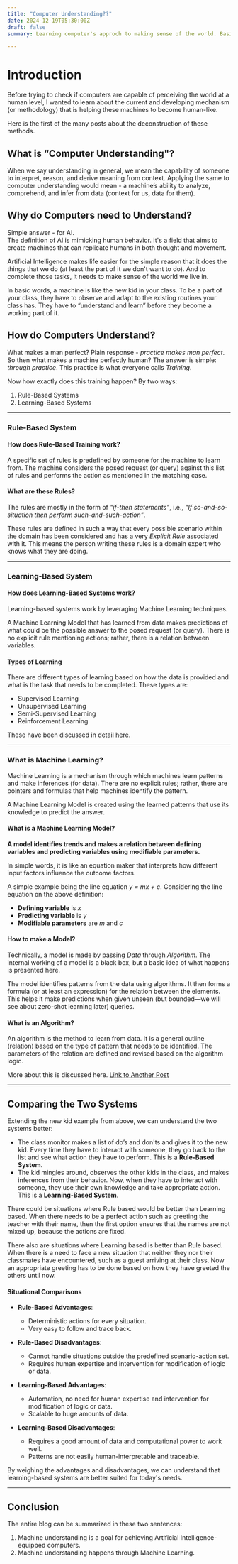 ```yaml
---
title: "Computer Understanding??"
date: 2024-12-19T05:30:00Z
draft: false
summary: Learning computer's approch to making sense of the world. Basics of Rule Based and Learning Based Systems with primary idea about Algorithms and Models. 

---
```

# Introduction

Before trying to check if computers are capable of perceiving the world at a human level, I wanted to learn about the current and developing mechanism (or methodology) that is helping these machines to become human-like.

Here is the first of the many posts about the deconstruction of these methods.

## What is “Computer Understanding"?

When we say understanding in general, we mean the capability of someone to interpret, reason, and derive meaning from context. Applying the same to computer understanding would mean - a machine’s ability to analyze, comprehend, and infer from data (context for us, data for them).

## Why do Computers need to Understand?

Simple answer - for AI.  
The definition of AI is mimicking human behavior. It's a field that aims to create machines that can replicate humans in both thought and movement.

Artificial Intelligence makes life easier for the simple reason that it does the things that we do (at least the part of it we don't want to do). And to complete those tasks, it needs to make sense of the world we live in.

In basic words, a machine is like the new kid in your class. To be a part of your class, they have to observe and adapt to the existing routines your class has. They have to “understand and learn” before they become a working part of it.

## How do Computers Understand?

What makes a man perfect? Plain response - *practice makes man perfect*. So then what makes a machine perfectly human? The answer is simple: *through practice*. This practice is what everyone calls *Training*.

Now how exactly does this training happen? By two ways:
1. Rule-Based Systems
2. Learning-Based Systems

---

### Rule-Based System

#### How does Rule-Based Training work?

A specific set of rules is predefined by someone for the machine to learn from. The machine considers the posed request (or query) against this list of rules and performs the action as mentioned in the matching case.

#### What are these Rules?

The rules are mostly in the form of *"if-then statements"*, i.e., *"If so-and-so-situation then perform such-and-such-action"*.

These rules are defined in such a way that every possible scenario within the domain has been considered and has a very *Explicit Rule* associated with it. This means the person writing these rules is a domain expert who knows what they are doing.

---

### Learning-Based System

#### How does Learning-Based Systems work?

Learning-based systems work by leveraging Machine Learning techniques.  

A Machine Learning Model that has learned from data makes predictions of what could be the possible answer to the posed request (or query). There is no explicit rule mentioning actions; rather, there is a relation between variables.

#### Types of Learning

There are different types of learning based on how the data is provided and what is the task that needs to be completed. These types are:
- Supervised Learning
- Unsupervised Learning
- Semi-Supervised Learning
- Reinforcement Learning  

These have been discussed in detail [here](/posts/learning-types).

---

### What is Machine Learning?

Machine Learning is a mechanism through which machines learn patterns and make inferences (for data). There are no explicit rules; rather, there are pointers and formulas that help machines identify the pattern.  

A Machine Learning Model is created using the learned patterns that use its knowledge to predict the answer.

#### What is a Machine Learning Model?

**A model identifies trends and makes a relation between defining variables and predicting variables using modifiable parameters.**

In simple words, it is like an equation maker that interprets how different input factors influence the outcome factors.

A simple example being the line equation *y = mx + c*. Considering the line equation on the above definition:
- **Defining variable** is *x*
- **Predicting variable** is *y*
- **Modifiable parameters** are *m* and *c*

#### How to make a Model?

Technically, a model is made by passing *Data* through *Algorithm*. The internal working of a model is a black box, but a basic idea of what happens is presented here.

The model identifies patterns from the data using algorithms. It then forms a formula (or at least an expression) for the relation between the elements. This helps it make predictions when given unseen (but bounded—we will see about zero-shot learning later) queries.

#### What is an Algorithm?

An algorithm is the method to learn from data. It is a general outline (relation) based on the type of pattern that needs to be identified. The parameters of the relation are defined and revised based on the algorithm logic.

More about this is discussed here. [Link to Another Post](/posts/another-post/)

---

## Comparing the Two Systems

Extending the new kid example from above, we can understand the two systems better:

- The class monitor makes a list of do’s and don'ts and gives it to the new kid. Every time they have to interact with someone, they go back to the list and see what action they have to perform. This is a **Rule-Based System**.
- The kid mingles around, observes the other kids in the class, and makes inferences from their behavior. Now, when they have to interact with someone, they use their own knowledge and take appropriate action. This is a **Learning-Based System**.

There could be situations where Rule based would be better than Learning based. When there needs to be a perfect action such as greeting the teacher with their name, then the first option ensures that the names are not mixed up, because the actions are fixed.

There also are situations where Learning based is better than Rule based. When there is a need to face a new situation that neither they nor their classmates have encountered, such as a guest arriving at their class. Now an appropriate greeting has to be done based on how they have greeted the others until now.  


#### Situational Comparisons

- **Rule-Based Advantages**:
  - Deterministic actions for every situation.
  - Very easy to follow and trace back.
- **Rule-Based Disadvantages**:
  - Cannot handle situations outside the predefined scenario-action set.
  - Requires human expertise and intervention for modification of logic or data.

- **Learning-Based Advantages**:
  - Automation, no need for human expertise and intervention for modification of logic or data.
  - Scalable to huge amounts of data.
- **Learning-Based Disadvantages**:
  - Requires a good amount of data and computational power to work well.
  - Patterns are not easily human-interpretable and traceable.

By weighing the advantages and disadvantages, we can understand that learning-based systems are better suited for today's needs.

---

## Conclusion

The entire blog can be summarized in these two sentences:  
1. Machine understanding is a goal for achieving Artificial Intelligence-equipped computers.  
2. Machine understanding happens through Machine Learning.


